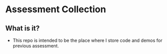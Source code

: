 # Assessment Collection


## What is it?
* This repo is intended to be the place where I store code and demos for previous assessment.

  
